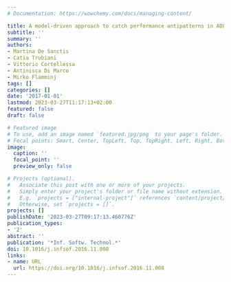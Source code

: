 ```yaml
---
# Documentation: https://wowchemy.com/docs/managing-content/

title: A model-driven approach to catch performance antipatterns in ADL specifications
subtitle: ''
summary: ''
authors:
- Martina De Sanctis
- Catia Trubiani
- Vittorio Cortellessa
- Antinisca Di Marco
- Mirko Flamminj
tags: []
categories: []
date: '2017-01-01'
lastmod: 2023-03-27T11:17:13+02:00
featured: false
draft: false

# Featured image
# To use, add an image named `featured.jpg/png` to your page's folder.
# Focal points: Smart, Center, TopLeft, Top, TopRight, Left, Right, BottomLeft, Bottom, BottomRight.
image:
  caption: ''
  focal_point: ''
  preview_only: false

# Projects (optional).
#   Associate this post with one or more of your projects.
#   Simply enter your project's folder or file name without extension.
#   E.g. `projects = ["internal-project"]` references `content/project/deep-learning/index.md`.
#   Otherwise, set `projects = []`.
projects: []
publishDate: '2023-03-27T09:17:13.460776Z'
publication_types:
- '2'
abstract: ''
publication: '*Inf. Softw. Technol.*'
doi: 10.1016/j.infsof.2016.11.008
links:
- name: URL
  url: https://doi.org/10.1016/j.infsof.2016.11.008
---
```

